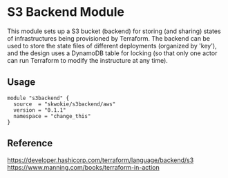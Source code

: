 # S3 Backend Module
This module sets up a S3 bucket (backend) for storing (and sharing) states of infrastructures being provisioned by Terraform. The backend can be used to store the state files of different deployments (organized by 'key'), and the design uses a DynamoDB table for locking (so that only one actor can run Terraform to modify the instructure at any time).

## Usage
```
module "s3backend" {
  source  = "skwokie/s3backend/aws"
  version = "0.1.1"
  namespace = "change_this"
}
```

## Reference
https://developer.hashicorp.com/terraform/language/backend/s3
https://www.manning.com/books/terraform-in-action
